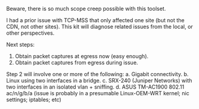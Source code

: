 Beware, there is so much scope creep possible with this toolset.

I had a prior issue with TCP-MSS that only affected one site (but not the CDN, not other sites). This kit will diagnose related issues from the local, or other perspectives.

Next steps:
1. Obtain packet captures at egress now (easy enough).
2. Obtain packet captures from egress during issue.

Step 2 will involve one or more of the following:
a. Gigabit connectivity.
b. Linux using two interfaces in a bridge.
c. SRX-240 (Juniper Networks) with two interfaces in an isolated vlan + sniffing.
d. ASUS TM-AC1900 802.11 ac/n/g/b/a (issue is probably in a presumable Linux-OEM-WRT kernel; nic settings; iptables; etc)